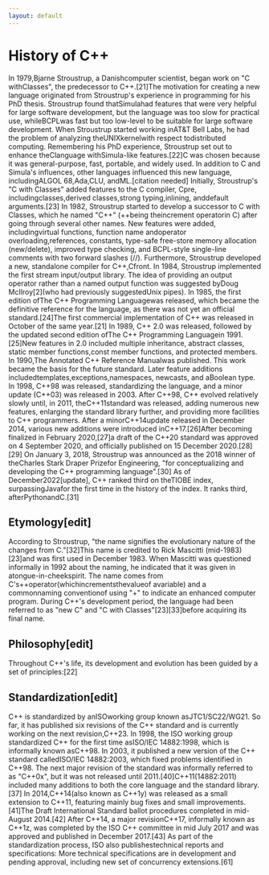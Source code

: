 ```yaml
---
layout: default
---
```

# History of C++
In 1979,Bjarne Stroustrup, a Danishcomputer scientist, began work on "C withClasses", the predecessor to C++.[21]The motivation for creating a new language originated from Stroustrup's experience in programming for his PhD thesis. Stroustrup found thatSimulahad features that were very helpful for large software development, but the language was too slow for practical use, whileBCPLwas fast but too low-level to be suitable for large software development. When Stroustrup started working inAT&T Bell Labs, he had the problem of analyzing theUNIXkernelwith respect todistributed computing. Remembering his PhD experience, Stroustrup set out to enhance theClanguage withSimula-like features.[22]C was chosen because it was general-purpose, fast, portable, and widely used. In addition to C and Simula's influences, other languages influenced this new language, includingALGOL 68,Ada,CLU, andML.[citation needed]
Initially, Stroustrup's "C with Classes" added features to the C compiler, Cpre, includingclasses,derived classes,strong typing,inlining, anddefault arguments.[23]
In 1982, Stroustrup started to develop a successor to C with Classes, which he named "C++" (++being theincrement operatorin C) after going through several other names. New features were added, includingvirtual functions, function name andoperator overloading,references, constants, type-safe free-store memory allocation (new/delete), improved type checking, and BCPL-style single-line comments with two forward slashes (//). Furthermore, Stroustrup developed a new, standalone compiler for C++,Cfront.
In 1984, Stroustrup implemented the first stream input/output library. The idea of providing an output operator rather than a named output function was suggested byDoug McIlroy[2](who had previously suggestedUnix pipes).
In 1985, the first edition ofThe C++ Programming Languagewas released, which became the definitive reference for the language, as there was not yet an official standard.[24]The first commercial implementation of C++ was released in October of the same year.[21]
In 1989, C++ 2.0 was released, followed by the updated second edition ofThe C++ Programming Languagein 1991.[25]New features in 2.0 included multiple inheritance, abstract classes, static member functions,const member functions, and protected members. In 1990,The Annotated C++ Reference Manualwas published. This work became the basis for the future standard. Later feature additions includedtemplates,exceptions,namespaces, newcasts, and aBoolean type.
In 1998, C++98 was released, standardizing the language, and a minor update (C++03) was released in 2003.
After C++98, C++ evolved relatively slowly until, in 2011, theC++11standard was released, adding numerous new features, enlarging the standard library further, and providing more facilities to C++ programmers. After a minorC++14update released in December 2014, various new additions were introduced inC++17.[26]After becoming finalized in February 2020,[27]a draft of the C++20 standard was approved on 4 September 2020, and officially published on 15 December 2020.[28][29]
On January 3, 2018, Stroustrup was announced as the 2018 winner of theCharles Stark Draper Prizefor Engineering, "for conceptualizing and developing the C++ programming language".[30]
As of December2022[update], C++ ranked third on theTIOBE index, surpassingJavafor the first time in the history of the index. It ranks third, afterPythonandC.[31]
## Etymology[edit]
According to Stroustrup, "the name signifies the evolutionary nature of the changes from C."[32]This name is credited to Rick Mascitti (mid-1983)[23]and was first used in December 1983. When Mascitti was questioned informally in 1992 about the naming, he indicated that it was given in atongue-in-cheekspirit. The name comes from C's++operator(whichincrementsthevalueof avariable) and a commonnaming conventionof using "+" to indicate an enhanced computer program.
During C++'s development period, the language had been referred to as "new C" and "C with Classes"[23][33]before acquiring its final name.
## Philosophy[edit]
Throughout C++'s life, its development and evolution has been guided by a set of principles:[22]
## Standardization[edit]
C++ is standardized by anISOworking group known asJTC1/SC22/WG21. So far, it has published six revisions of the C++ standard and is currently working on the next revision,C++23.
In 1998, the ISO working group standardized C++ for the first time asISO/IEC 14882:1998, which is informally known asC++98. In 2003, it published a new version of the C++ standard calledISO/IEC 14882:2003, which fixed problems identified in C++98.
The next major revision of the standard was informally referred to as "C++0x", but it was not released until 2011.[40]C++11(14882:2011) included many additions to both the core language and the standard library.[37]
In 2014,C++14(also known as C++1y) was released as a small extension to C++11, featuring mainly bug fixes and small improvements.[41]The Draft International Standard ballot procedures completed in mid-August 2014.[42]
After C++14, a major revisionC++17, informally known as C++1z, was completed by the ISO C++ committee in mid July 2017 and was approved and published in December 2017.[43]
As part of the standardization process, ISO also publishestechnical reports and specifications:
More technical specifications are in development and pending approval, including new set of concurrency extensions.[61]
